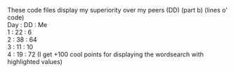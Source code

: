 These code files display my superiority over my peers (DD) (part b)
(lines o' code)  
Day : DD : Me  
1 : 22 : 6  
2 : 38 : 64  
3 : 11 : 10  
4 : 19 : 72 (I get +100 cool points for displaying the wordsearch with highlighted values)  
